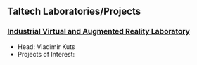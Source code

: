 ## Taltech Laboratories/Projects

### [Industrial Virtual and Augmented Reality Laboratory](https://ivar.ttu.ee/research/)
- Head: Vladimir Kuts
- Projects of Interest:
